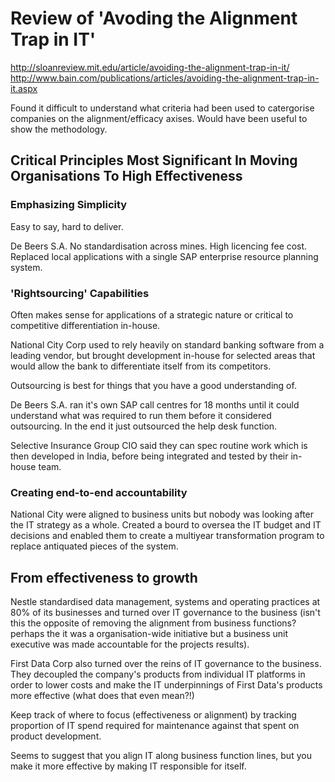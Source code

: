 # Review of 'Avoding the Alignment Trap in IT'

http://sloanreview.mit.edu/article/avoiding-the-alignment-trap-in-it/
http://www.bain.com/publications/articles/avoiding-the-alignment-trap-in-it.aspx

Found it difficult to understand what criteria had been used to catergorise companies on the alignment/efficacy axises.  Would have been useful to show the methodology.

## Critical Principles Most Significant In Moving Organisations To High Effectiveness

### Emphasizing Simplicity

Easy to say, hard to deliver.

De Beers S.A. No standardisation across mines.  High licencing fee cost.  Replaced local applications with a single SAP enterprise resource planning system.

### 'Rightsourcing' Capabilities

Often makes sense for applications of a strategic nature or critical to competitive differentiation in-house.

National City Corp used to rely heavily on standard banking software from a leading vendor, but brought development in-house for selected areas that would allow the bank to differentiate itself from its competitors.

Outsourcing is best for things that you have a good understanding of.

De Beers S.A. ran it's own SAP call centres for 18 months until it could understand what was required to run them before it considered outsourcing.  In the end it just outsourced the help desk function.

Selective Insurance Group CIO said they can spec routine work which is then developed in India, before being integrated and tested by their in-house team.

### Creating end-to-end accountability

National City were aligned to business units but nobody was looking after the IT strategy as a whole.  Created a bourd to oversea the IT budget and IT decisions and enabled them to create a multiyear transformation program to replace antiquated pieces of the system.

## From effectiveness to growth

Nestle standardised data management, systems and operating practices at 80% of its businesses and turned over IT governance to the business (isn't this the opposite of removing the alignment from business functions?  perhaps the it was a organisation-wide initiative but a business unit executive was made accountable for the projects results).

First Data Corp also turned over the reins of IT governance to the business.  They decoupled the company's products from individual IT platforms in order to lower costs and make the IT underpinnings of First Data's products more effective (what does that even mean?!)

Keep track of where to focus (effectiveness or alignment) by tracking proportion of IT spend required for maintenance against that spent on product development.

Seems to suggest that you align IT along business function lines, but you make it more effective by making IT responsible for itself.